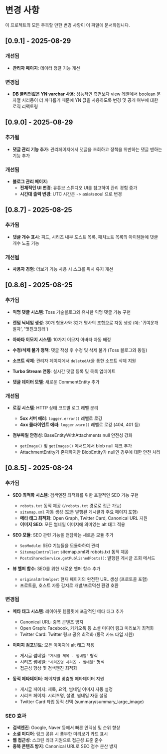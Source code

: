 # 변경 사항

이 프로젝트의 모든 주목할 만한 변경 사항이 이 파일에 문서화됩니다.

## [0.9.1] - 2025-08-29

### 개선됨
  - **관리자 페이지**: 데이터 정렬 기능 개선

### 변경됨
  - **DB 불리언값은 YN varchar 사용**: 성능적인 측면보다 view 레벨에서 boolean 문자열 처리등이 더 까다롭기 때문에 YN 값을 사용하도록 변경
    및 공개 여부에 대한 로직 리팩토링

## [0.9.0] - 2025-08-29

### 추가됨
  - **댓글 관리 기능 추가**: 관리페이지에서 댓글을 조회하고 정책을 위반하는 댓글 밴하는 기능 추가

### 개선됨

- **블로그 관리 페이지**:
  - **전체적인 UI 변경**: 유튜브 스튜디오 UI를 참고하여 관리 경험 증가
  - **시간대 출력 변경**: UTC 시간은 -> asia/seoul 으로 변경

## [0.8.7] - 2025-08-25

### 추가됨

- **댓글 개수 표시**: 피드, 시리즈 내부 포스트 목록, 패치노트 목록의 아이템들에 댓글 개수 노출 기능

### 개선됨

- **사용자 경험**: 더보기 기능 사용 시 스크롤 위치 유지 개선

## [0.8.6] - 2025-08-25

### 추가됨

- **익명 댓글 시스템**: Toss 기술블로그와 유사한 익명 댓글 기능 구현
- **랜덤 닉네임 생성**: 30개 형용사와 32개 명사의 조합으로 자동 생성 (예: '귀여운개발자', '멋진코딩러')
- **아바타 이모지 시스템**: 10가지 이모지 아바타 자동 배정
- **수정/삭제 불가 정책**: 댓글 작성 후 수정 및 삭제 불가 (Toss 블로그와 동일)
- **소프트 삭제**: 관리자 페이지에서 `deletedAt`을 통한 소프트 삭제 지원
- **Turbo Stream 연동**: 실시간 댓글 등록 및 목록 업데이트

- **댓글 데이터 모델**: 새로운 CommentEntity 추가

### 개선됨

- **로깅 시스템**: HTTP 상태 코드별 로그 레벨 분리
  - **5xx 서버 에러**: `logger.error()` 레벨로 로깅
  - **4xx 클라이언트 에러**: `logger.warn()` 레벨로 로깅 (404, 401 등)

- **첨부파일 안정성**: BaseEntityWithAttachments null 안전성 강화
  - `getImage()` 및 `getImages()` 메서드에서 blob null 체크 추가
  - AttachmentEntity가 존재하지만 BlobEntity가 null인 경우에 대한 안전 처리

## [0.8.5] - 2025-08-24

### 추가됨

- **SEO 최적화 시스템**: 검색엔진 최적화를 위한 포괄적인 SEO 기능 구현
  - `robots.txt` 동적 제공 (`/robots.txt` 경로로 접근 가능)
  - `sitemap.xml` 자동 생성 (모든 발행된 게시글과 주요 페이지 포함)
  - **메타 태그 최적화**: Open Graph, Twitter Card, Canonical URL 지원
  - **이미지 SEO**: 모든 썸네일 이미지에 의미있는 alt 태그 적용

- **SEO 모듈**: SEO 관련 기능을 전담하는 새로운 모듈 추가
  - `SeoModule`: SEO 기능들을 모듈화하여 관리
  - `SitemapController`: sitemap.xml과 robots.txt 동적 제공
  - `PostsSharedService.getPublishedPosts()`: 발행된 게시글 조회 메서드

- **뷰 헬퍼 함수**: SEO를 위한 새로운 헬퍼 함수 추가
  - `originalUrlHelper`: 현재 페이지의 완전한 URL 생성 (프로토콜 포함)
  - 프로토콜, 호스트 자동 감지로 개발/프로덕션 환경 호환

### 변경됨

- **메타 태그 시스템**: 레이아웃 템플릿에 포괄적인 메타 태그 추가
  - Canonical URL: 중복 콘텐츠 방지
  - Open Graph: Facebook, 카카오톡 등 소셜 미디어 링크 미리보기 최적화
  - Twitter Card: Twitter 링크 공유 최적화 (동적 카드 타입 지원)

- **이미지 컴포넌트**: 모든 이미지에 alt 태그 적용
  - 게시글 썸네일: `"게시글 제목 - 썸네일"` 형식
  - 시리즈 썸네일: `"시리즈명 시리즈 - 썸네일"` 형식
  - 접근성 향상 및 검색엔진 최적화

- **동적 메타데이터**: 페이지별 맞춤형 메타데이터 지원
  - 게시글 페이지: 제목, 요약, 썸네일 이미지 자동 설정
  - 시리즈 페이지: 시리즈명, 설명, 썸네일 자동 설정
  - Twitter Card 타입 동적 선택 (summary/summary_large_image)

### SEO 효과

- **검색엔진**: Google, Naver 등에서 빠른 인덱싱 및 순위 향상
- **소셜 미디어**: 링크 공유 시 풍부한 미리보기 카드 표시
- **웹 접근성**: 스크린 리더 지원으로 접근성 표준 준수
- **중복 콘텐츠 방지**: Canonical URL로 SEO 점수 분산 방지
